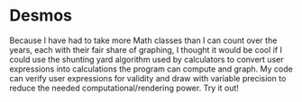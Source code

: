 # Desmos
Because I have had to take more Math classes than I can count over the years, each with their fair share of graphing, I thought it would be cool
if I could use the shunting yard algorithm used by calculators to convert user expressions into calculations the program can compute and graph. My code can verify
user expressions for validity and draw with variable precision to reduce the needed computational/rendering power. Try it out!
